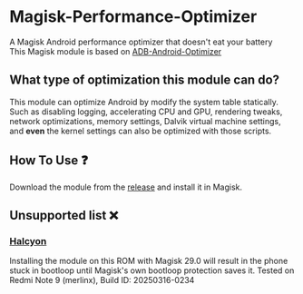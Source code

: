 # Magisk-Performance-Optimizer
A Magisk Android performance optimizer that doesn't eat your battery\
This Magisk module is based on [ADB-Android-Optimizer](https://github.com/SchneeSchmitt/ADB-Android-Optimizer)

## What type of optimization this module can do?
This module can optimize Android by modify the system table statically. Such as disabling logging, accelerating CPU and GPU, rendering tweaks, network optimizations, memory settings, Dalvik virtual machine settings, and **even** the kernel settings can also be optimized with those scripts. 

## How To Use ❓
Download the module from the [release](https://github.com/SchneeSchmitt/Magisk-Performance-Optimizer/releases/tag/Release) and install it in Magisk.

## Unsupported list ❌
### [Halcyon](https://hlcyn.co/)
Installing the module on this ROM with Magisk 29.0 will result in the phone stuck in bootloop until Magisk's own bootloop protection saves it. Tested on Redmi Note 9 (merlinx), Build ID: 20250316-0234
